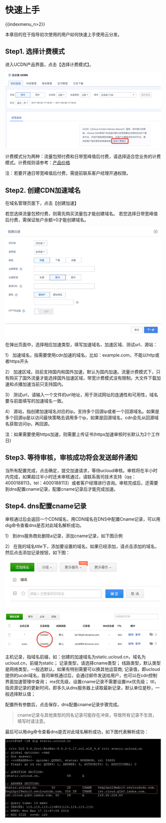 # 快速上手

{{indexmenu_n>2}}

本章目的在于指导初次使用的用户如何快速上手使用云分发。

## Step1. 选择计费模式

进入UCDN产品界面，点击【选择计费模式】。

![](/images/ucdn选择计费模式.jpg)

计费模式分为两种：流量包预付费和日带宽峰值后付费，请选择适合您业务的计费模式。计费规则请参考：[产品价格](https://docs.ucloud.cn/storage_cdn/ucdn/charge)

注：若要开通日带宽峰值后付费，需提前联系客户经理开通权限。

## Step2. 创建CDN加速域名

在域名管理页面下，点击【创建加速】

若您选择流量包预付费，则需先购买流量包才能创建域名。
若您选择日带宽峰值后付费，需保证账户余额>0才能创建域名。

![](/images/创建页面加速.jpg)

在弹出页面中，选择相应加速类型，填写加速域名、加速区域、测试url、源站：

1） 加速域名，指需要使用cdn加速的域名，比如：example.com，不能以http或者https开头

2）
加速区域，目前支持国内和国外加速，默认为国内加速。流量计费模式下，只有购买了国外流量才能选择国外加速区域，带宽计费模式没有限制。大文件下载加速和点播加速当前只支持国内。

3） 测试url，请输入一个文件的url地址，用于测试网址的连通性和可用性，域名要与前面填写的加速域名一致。

4）
源站，指创建加速域名对应的ip。支持多个回源ip或者一个回源域名。如果是多个回源ip是以访问最快策略去调用多个ip，如果是回源域名，cdn会先从回源域名获取访问ip，再回源。

注：如果需要使用https加速，则需要上传证书(https加速审核时长默认为2个工作日)

## Step3. 等待审核，审核成功将会发送邮件通知

当所有配置完成，点击确定，提交加速请求，等待ucloud审核。审核将在半小时内完成，如果超过半小时还未审核通过，请联系我司技术支持（qq：4000188113，tel：4000188113）或者客户经理进行咨询。审核完成后，还需要到dns配置cname记录，配置cname记录后才能完成加速。

## Step4. dns配置cname记录

审核通过后会返回一个CDN域名，用CDN域名在DNS中配置Cname记录，可以用dig命令查看dns是否对此域名解析成功。

1） 到dns服务商处删除a记录，添加cname记录，如下图示例

2） 在我的域名title下，添加要设置的域名，如果已经添加，请点击添加的域名， 然后点击添加记录按钮，如下图：

![](/images/cname1.png)

![](/images/cname.png)

主机记录，指域名前缀，如：创建的加速域名为static.ucloud.cn，域名为ucloud.cn，前缀为static；
记录类型，请选择cname类型；
线路类型，默认类型是网络类型，一般选默认，如果有特别需要可以换其他运营商;
记录值，即ucloud提供的ucdn域名，我司审核通过后，会通过邮件发送给用户，也可以在cdn控制界面加速管理中查询；
mx优先级，设置cname记录不需要设置mx优先级；
ttl， 指资源记录的更新时间，即多久从dns服务器上读取最新记录，默认单位是秒，一般选择默认值；

配置所有参数后，点击保存，dns配置cname记录步骤完成。

> cname记录与其他类型的同名记录可能存在冲突，导致所有记录不生效，填写时请注意。

最后可以用dig命令查看dns是否对此域名解析成功，如下图代表解析成功：

![](/images/cname2.png)
